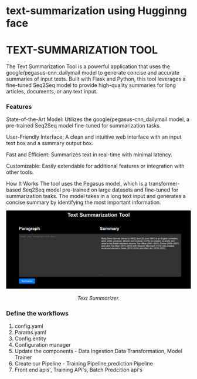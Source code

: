 # text-summarization using Hugginng face

# TEXT-SUMMARIZATION TOOL

The Text Summarization Tool is a powerful application that uses the google/pegasus-cnn_dailymail model to generate concise and accurate summaries of input texts. Built with Flask and Python, this tool leverages a fine-tuned Seq2Seq model to provide high-quality summaries for long articles, documents, or any text input.

### Features
State-of-the-Art Model: Utilizes the google/pegasus-cnn_dailymail model, a pre-trained Seq2Seq model fine-tuned for summarization tasks.

User-Friendly Interface: A clean and intuitive web interface with an input text box and a summary output box.

Fast and Efficient: Summarizes text in real-time with minimal latency.

Customizable: Easily extendable for additional features or integration with other tools.

How It Works
The tool uses the Pegasus model, which is a transformer-based Seq2Seq model pre-trained on large datasets and fine-tuned for summarization tasks. The model takes in a long text input and generates a concise summary by identifying the most important information.

<div align="center">
    <img src="./Images/text-summarization.png" alt="Summarization Results" width="1200">
    <p><em>Text Summarizer.</em></p>
</div>






### Define the workflows

1. config.yaml
2. Params.yaml
3. Config.entity
4. Configuration manager
5. Update the components - Data Ingestion,Data Transformation, Model Trainer
6. Create our Pipeline - Training Pipeline,prediction Pipeline
7. Front end apis', Training APi's, Batch Predcition api's



